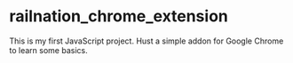 # railnation_chrome_extension
This is my first JavaScript project. Hust a simple addon for Google Chrome to learn some basics.
